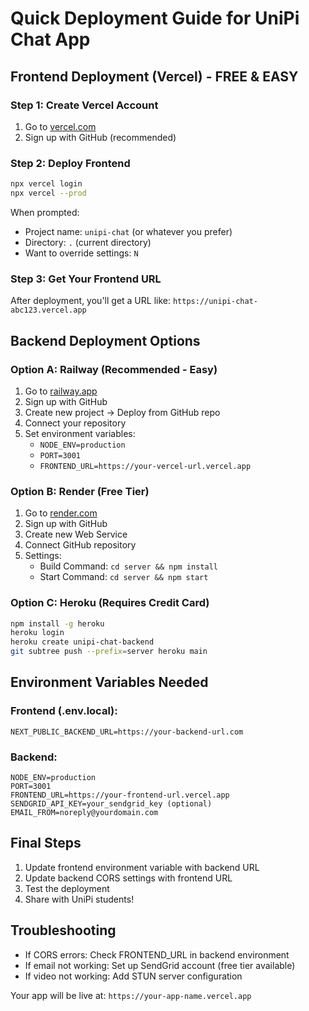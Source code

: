 # Quick Deployment Guide for UniPi Chat App

## Frontend Deployment (Vercel) - FREE & EASY

### Step 1: Create Vercel Account
1. Go to [vercel.com](https://vercel.com)
2. Sign up with GitHub (recommended)

### Step 2: Deploy Frontend
```bash
npx vercel login
npx vercel --prod
```

When prompted:
- Project name: `unipi-chat` (or whatever you prefer)
- Directory: `.` (current directory)
- Want to override settings: `N`

### Step 3: Get Your Frontend URL
After deployment, you'll get a URL like: `https://unipi-chat-abc123.vercel.app`

## Backend Deployment Options

### Option A: Railway (Recommended - Easy)
1. Go to [railway.app](https://railway.app)
2. Sign up with GitHub
3. Create new project → Deploy from GitHub repo
4. Connect your repository
5. Set environment variables:
   - `NODE_ENV=production`
   - `PORT=3001`
   - `FRONTEND_URL=https://your-vercel-url.vercel.app`

### Option B: Render (Free Tier)
1. Go to [render.com](https://render.com)
2. Sign up with GitHub
3. Create new Web Service
4. Connect GitHub repository
5. Settings:
   - Build Command: `cd server && npm install`
   - Start Command: `cd server && npm start`

### Option C: Heroku (Requires Credit Card)
```bash
npm install -g heroku
heroku login
heroku create unipi-chat-backend
git subtree push --prefix=server heroku main
```

## Environment Variables Needed

### Frontend (.env.local):
```
NEXT_PUBLIC_BACKEND_URL=https://your-backend-url.com
```

### Backend:
```
NODE_ENV=production
PORT=3001
FRONTEND_URL=https://your-frontend-url.vercel.app
SENDGRID_API_KEY=your_sendgrid_key (optional)
EMAIL_FROM=noreply@yourdomain.com
```

## Final Steps
1. Update frontend environment variable with backend URL
2. Update backend CORS settings with frontend URL
3. Test the deployment
4. Share with UniPi students!

## Troubleshooting
- If CORS errors: Check FRONTEND_URL in backend environment
- If email not working: Set up SendGrid account (free tier available)
- If video not working: Add STUN server configuration

Your app will be live at: `https://your-app-name.vercel.app`
